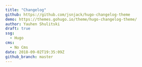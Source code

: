 ```yaml
---
title: "Changelog"
github: https://github.com/jsnjack/hugo-changelog-theme
demo: https://themes.gohugo.io/theme/hugo-changelog-theme/
author: Yauhen Shulitski
draft: true
ssg:
  - Hugo
cms:
  - No Cms
date: 2018-09-02T19:35:09Z
github_branch: master
---
```

